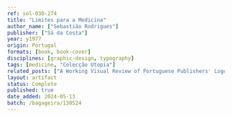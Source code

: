 ```yaml
---
ref: sol-030-274
title: "Limites para a Medicina"
author_name: ["Sebastião Rodrigues"]
publisher: ["Sá da Costa"]
year: y1977
origin: Portugal
formats: [book, book-cover]
disciplines: [graphic-design, typography]
tags: [medicine, "Colecção Utopia"]
related_posts: ["A Working Visual Review of Portuguese Publishers' Logos"]
layout: artifact
status: Complete
published: true
date_added: 2024-05-13
batch: /bagageira/130524
---
```

